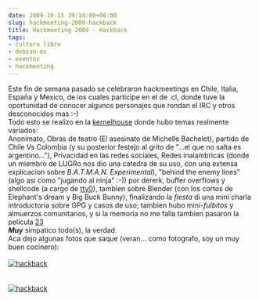 ```yaml
---  
date: 2009-10-15 19:14:00+00:00  
slug: hackmeeting-2009-hackback  
title: Hackmeeting 2009 - Hackback  
tags:  
- cultura libre  
- debian-es  
- eventos  
- hackmeeting  
---  
```

  
Este fin de semana pasado se celebraron hackmeetings en Chile, Italia, España y Mexico, de los cuales participe en el de .cl, donde tuve la oportunidad de conocer algunos personajes que rondan el IRC y otros desconocidos mas :-)  
Todo esto se realizo en la [kernelhouse](http://kernelhouse.org) donde hubo temas realmente variados:   
Anonimato, Obras de teatro (El asesinato de Michelle Bachelet), partido de Chile Vs Colombia (y su posterior festejo al grito de "...el que no salta es argentino..."), Privacidad en las redes sociales, Redes inalambricas (donde un miembro de LUGRo nos dio una catedra de su uso, con una extensa explicacion sobre _B.A.T.M.A.N. Experimental_), "behind the enemy lines" (algo asi como "jugando al ninja" :-)) por dererk, buffer overflows y shellcode (a cargo de [tty0](http://codigounix.com.ar/)), tambien sobre Blender (con los cortos de Elephant's dream y Big Buck Bunny), finalizando la _fiesta_ di una mini charla introductoria sobre GPG y casos de uso; tambien hubo mini-_fulbitos_ y almuerzos comunitarios, y si la memoria no me falla tambien pasaron la pelicula [23](http://en.wikipedia.org/wiki/23_(film))  
***Muy*** simpatico todo(s), la verdad.  
Aca dejo algunas fotos que saque (veran... como fotografo, soy un muy buen cocinero):  
[  
 ![hackback](http://cacavoladora.org/img/cl/DSC00248_small.JPG)  
](http://cacavoladora.org/img/cl/DSC00248.JPG)  
[  
 ![hackback](http://cacavoladora.org/img/cl/DSC00240_small.JPG)  
](http://cacavoladora.org/img/cl/DSC00240_small.JPG)  
